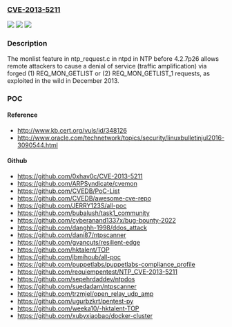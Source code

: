 ### [CVE-2013-5211](https://cve.mitre.org/cgi-bin/cvename.cgi?name=CVE-2013-5211)
![](https://img.shields.io/static/v1?label=Product&message=n%2Fa&color=blue)
![](https://img.shields.io/static/v1?label=Version&message=n%2Fa&color=blue)
![](https://img.shields.io/static/v1?label=Vulnerability&message=n%2Fa&color=brighgreen)

### Description

The monlist feature in ntp_request.c in ntpd in NTP before 4.2.7p26 allows remote attackers to cause a denial of service (traffic amplification) via forged (1) REQ_MON_GETLIST or (2) REQ_MON_GETLIST_1 requests, as exploited in the wild in December 2013.

### POC

#### Reference
- http://www.kb.cert.org/vuls/id/348126
- http://www.oracle.com/technetwork/topics/security/linuxbulletinjul2016-3090544.html

#### Github
- https://github.com/0xhav0c/CVE-2013-5211
- https://github.com/ARPSyndicate/cvemon
- https://github.com/CVEDB/PoC-List
- https://github.com/CVEDB/awesome-cve-repo
- https://github.com/JERRY123S/all-poc
- https://github.com/bubalush/task1_community
- https://github.com/cyberanand1337x/bug-bounty-2022
- https://github.com/danghh-1998/ddos_attack
- https://github.com/dani87/ntpscanner
- https://github.com/gvancuts/resilient-edge
- https://github.com/hktalent/TOP
- https://github.com/jbmihoub/all-poc
- https://github.com/puppetlabs/puppetlabs-compliance_profile
- https://github.com/requiempentest/NTP_CVE-2013-5211
- https://github.com/sepehrdaddev/ntpdos
- https://github.com/suedadam/ntpscanner
- https://github.com/trzmjel/open_relay_udp_amp
- https://github.com/ugurbzkrt/pentest-py
- https://github.com/weeka10/-hktalent-TOP
- https://github.com/xubyxiaobao/docker-cluster

